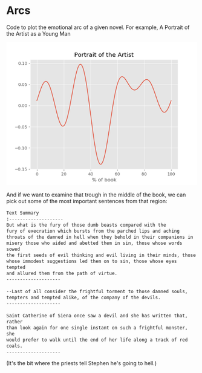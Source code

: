 # Arcs

Code to plot the emotional arc of a given novel. For example, A Portrait of the Artist as a Young Man

![poa](poa.png)

And if we want to examine that trough in the middle of the book, we can pick out some of the most important sentences from that region:

```
Text Summary 
:--------------------
But what is the fury of those dumb beasts compared with the
fury of execration which bursts from the parched lips and aching
throats of the damned in hell when they behold in their companions in
misery those who aided and abetted them in sin, those whose words sowed
the first seeds of evil thinking and evil living in their minds, those
whose immodest suggestions led them on to sin, those whose eyes tempted
and allured them from the path of virtue.
--------------------

--Last of all consider the frightful torment to those damned souls,
tempters and tempted alike, of the company of the devils.
--------------------

Saint Catherine of Siena once saw a devil and she has written that, rather
than look again for one single instant on such a frightful monster, she
would prefer to walk until the end of her life along a track of red
coals.
--------------------
```
(It's the bit where the priests tell Stephen he's going to hell.)
